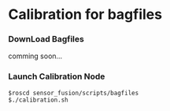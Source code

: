 # Calibration for bagfiles

### DownLoad Bagfiles
comming soon...

### Launch Calibration Node
```
$roscd sensor_fusion/scripts/bagfiles
$./calibration.sh
```
